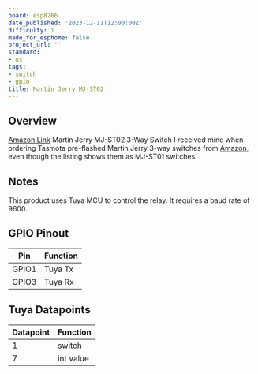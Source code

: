 ```yaml
---
board: esp8266
date_published: '2023-12-11T12:00:00Z'
difficulty: 1
made_for_esphome: false
project_url: ''
standard:
- us
tags:
- switch
- gpio
title: Martin Jerry MJ-ST02
---
```


## Overview

[Amazon Link](https://amzn.to/3GFjAMY)
Martin Jerry MJ-ST02 3-Way Switch
I received mine when ordering Tasmota pre-flashed Martin Jerry 3-way switches from [Amazon](https://amzn.to/3GFjAMY), even though the listing shows them as MJ-ST01 switches.

## Notes

This product uses Tuya MCU to control the relay.  It requires a baud rate of 9600.

## GPIO Pinout

| Pin   | Function |
| ----- | -------- |
| GPIO1 | Tuya Tx  |
| GPIO3 | Tuya Rx  |

## Tuya Datapoints

| Datapoint | Function  |
| -----     | --------  |
| 1         | switch    |
| 7         | int value |